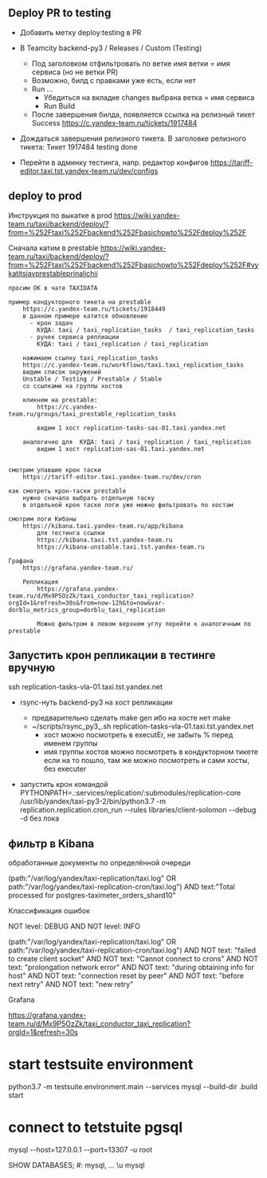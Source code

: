 Deploy PR to testing
--------------------

- Добавить метку deploy:testing в PR
- В Teamcity backend-py3 / Releases / Custom (Testing)
    - Под заголовком отфильтровать по ветке
        имя ветки = имя сервиса (но не ветки PR)
    - Возможно, билд с правками уже есть, если нет
    - Run ...
      - Убедиться на вкладке changes выбрана ветка = имя сервиса
      - Run Build
    - После завершения билда, появляется ссылка на релизный тикет
        Success https://c.yandex-team.ru/tickets/1917484
- Дождаться завершения релизного тикета. В заголовке релизного тикета:
    Тикет 1917484 testing done

- Перейти в админку тестинга, напр. редактор конфигов
    https://tariff-editor.taxi.tst.yandex-team.ru/dev/configs

deploy to prod
--------------

Инструкция по выкатке в prod
    https://wiki.yandex-team.ru/taxi/backend/deploy/?from=%252Ftaxi%252Fbackend%252Fbasichowto%252Fdeploy%252F

Сначала катим в prestable
    https://wiki.yandex-team.ru/taxi/backend/deploy/?from=%252Ftaxi%252Fbackend%252Fbasichowto%252Fdeploy%252F#vykatitsjavprestableprinalichii

    просим ОК в чате TAXIDATA

    пример кондукторного тикета на prestable
        https://c.yandex-team.ru/tickets/1918449
        в данном примере катится обновление
          - крон задач
            КУДА: taxi / taxi_replication_tasks  / taxi_replication_tasks
          - ручек сервиса реплиации
            КУДА: taxi / taxi_replication / taxi_replication
        
        нажимаем ссылку taxi_replication_tasks
        https://c.yandex-team.ru/workflows/taxi.taxi_replication_tasks
        видим список окружений
        Unstable / Testing / Prestable / Stable
        со ссылками на группы хостов
        
        кликнем на prestable:
            https://c.yandex-team.ru/groups/taxi_prestable_replication_tasks
        
            видим 1 хост replication-tasks-sas-01.taxi.yandex.net
        
        аналогично для  КУДА: taxi / taxi_replication / taxi_replication
            видим 1 хост replication-sas-01.taxi.yandex.net
        
    
    смотрим упавшие крон таски
        https://tariff-editor.taxi.yandex-team.ru/dev/cron        
    
    как смотреть крон-таски prestable
        нужно сначала выбрать отдельную таску
        в отдельной крон таске логи уже можно фильтровать по хостам
    
    смотрим логи Кибаны
        https://kibana.taxi.yandex-team.ru/app/kibana
            для тестинга ссылки
            https://kibana.taxi.tst.yandex-team.ru
            https://kibana-unstable.taxi.tst.yandex-team.ru

    Графана
        https://grafana.yandex-team.ru/
    
        Репликация
            https://grafana.yandex-team.ru/d/Mx9P5OzZk/taxi_conductor_taxi_replication?orgId=1&refresh=30s&from=now-12h&to=now&var-dorblu_metrics_group=dorblu_taxi_replication
        
            Можно фильтром в левом верхнем углу перейти к аналогичным по prestable

Запустить крон репликации в тестинге вручную
--------------------------------------------

ssh replication-tasks-vla-01.taxi.tst.yandex.net

- rsync-нуть backend-py3 на хост репликации
  - предварительно сделать make gen ибо на хосте нет make
  - ~/scripts/rsync_py3_.sh replication-tasks-vla-01.taxi.tst.yandex.net
    - хост можно посмотреть в executEr, не забыть % перед именем группы
    - имя группы хостов можно посмотреть в кондукторном тикете
      если на то пошло, там же можно посмотреть и сами хосты, без executer

- запустить крон командой
    PYTHONPATH=.:services/replication/:submodules/replication-core /usr/lib/yandex/taxi-py3-2/bin/python3.7 -m replication.replication.cron_run --rules
    libraries/client-solomon
    --debug
    -d без лока

фильтр в Kibana
---------------

обработанные документы по определённой очереди

(path:"/var/log/yandex/taxi-replication/taxi.log" OR path:"/var/log/yandex/taxi-replication-cron/taxi.log") AND text:"Total processed for postgres-taximeter_orders_shard10"

Классификация ошибок

NOT level: DEBUG AND NOT level: INFO 

(path:"/var/log/yandex/taxi-replication/taxi.log" OR path:"/var/log/yandex/taxi-replication-cron/taxi.log") AND NOT text: "failed to create client socket" AND NOT text: "Cannot connect to crons" AND NOT text: "prolongation network error" AND NOT text: "during obtaining info for host" AND NOT text: "connection reset by peer" AND NOT text: "before next retry" AND NOT text: "new retry"

Grafana

https://grafana.yandex-team.ru/d/Mx9P5OzZk/taxi_conductor_taxi_replication?orgId=1&refresh=30s


start testsuite environment
===========================
python3.7 -m testsuite.environment.main --services mysql --build-dir .build start

connect to tetstuite pgsql
==========================
mysql --host=127.0.0.1 --port=13307 -u root

SHOW DATABASES;
  #: mysql, ...
\u mysql
